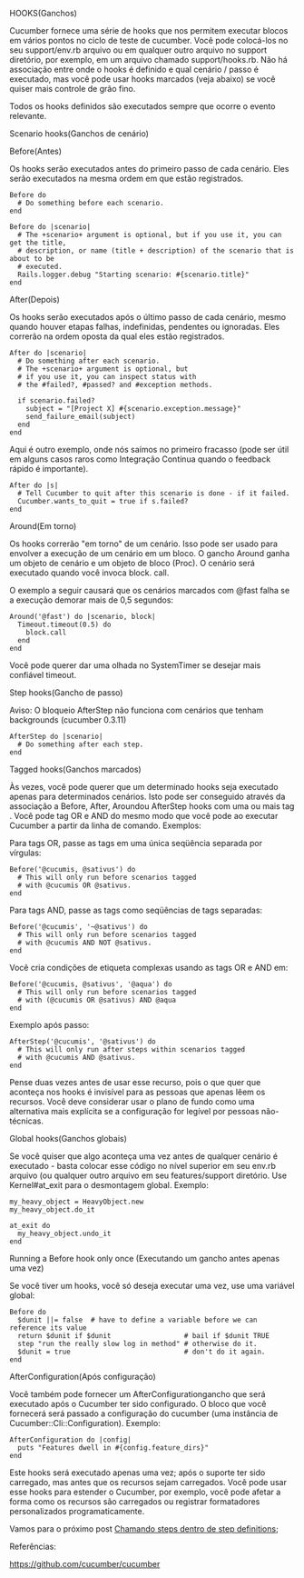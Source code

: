 HOOKS(Ganchos)

Cucumber fornece uma série de hooks que nos permitem executar blocos em vários pontos no ciclo de teste de cucumber. Você pode colocá-los no seu support/env.rb arquivo ou em qualquer outro arquivo no support diretório, por exemplo, em um arquivo chamado support/hooks.rb. Não há associação entre onde o hooks é definido e qual cenário / passo é executado, mas você pode usar hooks marcados (veja abaixo) se você quiser mais controle de grão fino.

Todos os hooks definidos são executados sempre que ocorre o evento relevante.

Scenario hooks(Ganchos de cenário)

Before(Antes)

Os hooks serão executados antes do primeiro passo de cada cenário. Eles serão executados na mesma ordem em que estão registrados.

```
Before do
  # Do something before each scenario.
end
```

```
Before do |scenario|
  # The +scenario+ argument is optional, but if you use it, you can get the title,
  # description, or name (title + description) of the scenario that is about to be
  # executed.
  Rails.logger.debug "Starting scenario: #{scenario.title}"
end
```


After(Depois)

Os hooks serão executados após o último passo de cada cenário, mesmo quando houver etapas falhas, indefinidas, pendentes ou ignoradas. Eles correrão na ordem oposta da qual eles estão registrados.

```
After do |scenario|
  # Do something after each scenario.
  # The +scenario+ argument is optional, but
  # if you use it, you can inspect status with
  # the #failed?, #passed? and #exception methods.

  if scenario.failed?
    subject = "[Project X] #{scenario.exception.message}"
    send_failure_email(subject)
  end
end
```

Aqui é outro exemplo, onde nós saímos no primeiro fracasso (pode ser útil em alguns casos raros como Integração Contínua quando o feedback rápido é importante).

```
After do |s| 
  # Tell Cucumber to quit after this scenario is done - if it failed.
  Cucumber.wants_to_quit = true if s.failed?
end
```

Around(Em torno)

Os hooks correrão "em torno" de um cenário. Isso pode ser usado para envolver a execução de um cenário em um bloco. O gancho Around ganha um objeto de cenário e um objeto de bloco (Proc). O cenário será executado quando você invoca block. call.

O exemplo a seguir causará que os cenários marcados com @fast falha se a execução demorar mais de 0,5 segundos:

```
Around('@fast') do |scenario, block|
  Timeout.timeout(0.5) do
    block.call
  end
end
```

Você pode querer dar uma olhada no SystemTimer se desejar mais confiável timeout.

Step hooks(Gancho de passo)

Aviso: O bloqueio AfterStep não funciona com cenários que tenham backgrounds (cucumber 0.3.11)

```
AfterStep do |scenario|
  # Do something after each step.
end
```
Tagged hooks(Ganchos marcados)

Às vezes, você pode querer que um determinado hooks seja executado apenas para determinados cenários. Isto pode ser conseguido através da associação a Before, After, Aroundou AfterStep hooks com uma ou mais tag . Você pode tag OR e AND do mesmo modo que você pode ao executar Cucumber a partir da linha de comando. 
Exemplos:

Para tags OR, passe as tags em uma única seqüência separada por vírgulas:

```
Before('@cucumis, @sativus') do
  # This will only run before scenarios tagged
  # with @cucumis OR @sativus.
end
```

Para tags AND, passe as tags como seqüências de tags separadas:

```
Before('@cucumis', '~@sativus') do
  # This will only run before scenarios tagged
  # with @cucumis AND NOT @sativus.
end
```

Você cria condições de etiqueta complexas usando as tags OR e AND em:

```
Before('@cucumis, @sativus', '@aqua') do
  # This will only run before scenarios tagged
  # with (@cucumis OR @sativus) AND @aqua 
end
```

Exemplo após passo:

```
AfterStep('@cucumis', '@sativus') do
  # This will only run after steps within scenarios tagged
  # with @cucumis AND @sativus.
end
```

Pense duas vezes antes de usar esse recurso, pois o que quer que aconteça nos hooks é invisível para as pessoas que apenas lêem os recursos. Você deve considerar usar o plano de fundo como uma alternativa mais explícita se a configuração for legível por pessoas não-técnicas.

Global hooks(Ganchos globais)

Se você quiser que algo aconteça uma vez antes de qualquer cenário é executado - basta colocar esse código no nível superior em seu env.rb arquivo (ou qualquer outro arquivo em seu features/support diretório. Use Kernel#at_exit para o desmontagem global. Exemplo:

```
my_heavy_object = HeavyObject.new
my_heavy_object.do_it

at_exit do
  my_heavy_object.undo_it
end
```

Running a Before hook only once (Executando um gancho antes apenas uma vez)

Se você tiver um hooks, você só deseja executar uma vez, use uma variável global:

```
Before do 
  $dunit ||= false  # have to define a variable before we can reference its value
  return $dunit if $dunit                  # bail if $dunit TRUE
  step "run the really slow log in method" # otherwise do it.
  $dunit = true                            # don't do it again.
end 
```

AfterConfiguration(Após configuração)

Você também pode fornecer um AfterConfigurationgancho que será executado após o Cucumber ter sido configurado. O bloco que você fornecerá será passado a configuração do cucumber (uma instância de Cucumber::Cli::Configuration). Exemplo:

```
AfterConfiguration do |config|
  puts "Features dwell in #{config.feature_dirs}"
end
```

Este hooks será executado apenas uma vez; após o suporte ter sido carregado, mas antes que os recursos sejam carregados. Você pode usar esse hooks para estender o Cucumber, por exemplo, você pode afetar a forma como os recursos são carregados ou registrar formatadores personalizados programaticamente.

Vamos para o próximo post [Chamando steps dentro de step definitions](https://github.com/brunobatista25/best_archer/blob/master/tests/Cucumber/06-chamando_steps.md); 

Referências:
	
https://github.com/cucumber/cucumber

